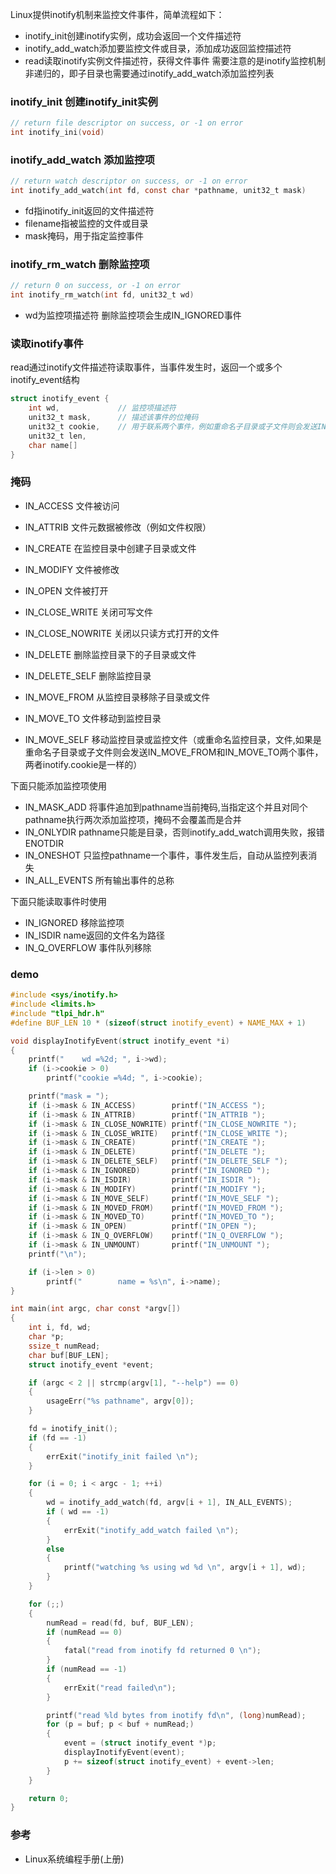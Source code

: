 Linux提供inotify机制来监控文件事件，简单流程如下：
- inotify_init创建inotify实例，成功会返回一个文件描述符
- inotify_add_watch添加要监控文件或目录，添加成功返回监控描述符
- read读取inotify实例文件描述符，获得文件事件
需要注意的是inotify监控机制非递归的，即子目录也需要通过inotify_add_watch添加监控列表

### inotify_init 创建inotify_init实例
```c
// return file descriptor on success, or -1 on error
int inotify_ini(void)
```

### inotify_add_watch 添加监控项
```c
// return watch descriptor on success, or -1 on error
int inotify_add_watch(int fd, const char *pathname, unit32_t mask)
```
- fd指inotify_init返回的文件描述符
- filename指被监控的文件或目录
- mask掩码，用于指定监控事件

### inotify_rm_watch 删除监控项
```c
// return 0 on success, or -1 on error
int inotify_rm_watch(int fd, unit32_t wd)
```
- wd为监控项描述符
删除监控项会生成IN_IGNORED事件

### 读取inotify事件
read通过inotify文件描述符读取事件，当事件发生时，返回一个或多个inotify_event结构
```c
struct inotify_event {
    int wd,             // 监控项描述符
    unit32_t mask,      // 描述该事件的位掩码
    unit32_t cookie,    // 用于联系两个事件，例如重命名子目录或子文件则会发送IN_MOVE_FROM和IN_MOVE_TO两个事件，两者inotify.cookie是一样的
    unit32_t len,
    char name[]
}
```

### 掩码
- IN_ACCESS 文件被访问
- IN_ATTRIB 文件元数据被修改（例如文件权限）
- IN_CREATE 在监控目录中创建子目录或文件
- IN_MODIFY 文件被修改
- IN_OPEN 文件被打开
- IN_CLOSE_WRITE 关闭可写文件
- IN_CLOSE_NOWRITE 关闭以只读方式打开的文件

- IN_DELETE 删除监控目录下的子目录或文件
- IN_DELETE_SELF 删除监控目录

- IN_MOVE_FROM 从监控目录移除子目录或文件
- IN_MOVE_TO 文件移动到监控目录
- IN_MOVE_SELF 移动监控目录或监控文件（或重命名监控目录，文件,如果是重命名子目录或子文件则会发送IN_MOVE_FROM和IN_MOVE_TO两个事件，两者inotify.cookie是一样的）

下面只能添加监控项使用
- IN_MASK_ADD 将事件追加到pathname当前掩码,当指定这个并且对同个pathname执行两次添加监控项，掩码不会覆盖而是合并
- IN_ONLYDIR pathname只能是目录，否则inotify_add_watch调用失败，报错ENOTDIR
- IN_ONESHOT 只监控pathname一个事件，事件发生后，自动从监控列表消失
- IN_ALL_EVENTS 所有输出事件的总称

下面只能读取事件时使用
- IN_IGNORED 移除监控项
- IN_ISDIR name返回的文件名为路径
- IN_Q_OVERFLOW 事件队列移除

### demo
```c
#include <sys/inotify.h>
#include <limits.h>
#include "tlpi_hdr.h"
#define BUF_LEN 10 * (sizeof(struct inotify_event) + NAME_MAX + 1)

void displayInotifyEvent(struct inotify_event *i)
{
    printf("    wd =%2d; ", i->wd);
    if (i->cookie > 0)
        printf("cookie =%4d; ", i->cookie);

    printf("mask = ");
    if (i->mask & IN_ACCESS)        printf("IN_ACCESS ");
    if (i->mask & IN_ATTRIB)        printf("IN_ATTRIB ");
    if (i->mask & IN_CLOSE_NOWRITE) printf("IN_CLOSE_NOWRITE ");
    if (i->mask & IN_CLOSE_WRITE)   printf("IN_CLOSE_WRITE ");
    if (i->mask & IN_CREATE)        printf("IN_CREATE ");
    if (i->mask & IN_DELETE)        printf("IN_DELETE ");
    if (i->mask & IN_DELETE_SELF)   printf("IN_DELETE_SELF ");
    if (i->mask & IN_IGNORED)       printf("IN_IGNORED ");
    if (i->mask & IN_ISDIR)         printf("IN_ISDIR ");
    if (i->mask & IN_MODIFY)        printf("IN_MODIFY ");
    if (i->mask & IN_MOVE_SELF)     printf("IN_MOVE_SELF ");
    if (i->mask & IN_MOVED_FROM)    printf("IN_MOVED_FROM ");
    if (i->mask & IN_MOVED_TO)      printf("IN_MOVED_TO ");
    if (i->mask & IN_OPEN)          printf("IN_OPEN ");
    if (i->mask & IN_Q_OVERFLOW)    printf("IN_Q_OVERFLOW ");
    if (i->mask & IN_UNMOUNT)       printf("IN_UNMOUNT ");
    printf("\n");

    if (i->len > 0)
        printf("        name = %s\n", i->name);
}

int main(int argc, char const *argv[])
{
    int i, fd, wd;
    char *p;
    ssize_t numRead;
    char buf[BUF_LEN];
    struct inotify_event *event;

    if (argc < 2 || strcmp(argv[1], "--help") == 0)
    {
        usageErr("%s pathname", argv[0]);
    }

    fd = inotify_init();
    if (fd == -1)
    {
        errExit("inotify_init failed \n");
    }

    for (i = 0; i < argc - 1; ++i)
    {
        wd = inotify_add_watch(fd, argv[i + 1], IN_ALL_EVENTS);
        if ( wd == -1)
        {
            errExit("inotify_add_watch failed \n");
        }
        else
        {
            printf("watching %s using wd %d \n", argv[i + 1], wd);
        }
    }

    for (;;)
    {
        numRead = read(fd, buf, BUF_LEN);
        if (numRead == 0)
        {
            fatal("read from inotify fd returned 0 \n");
        }
        if (numRead == -1)
        {
            errExit("read failed\n");
        }

        printf("read %ld bytes from inotify fd\n", (long)numRead);
        for (p = buf; p < buf + numRead;)
        {
            event = (struct inotify_event *)p;
            displayInotifyEvent(event);
            p += sizeof(struct inotify_event) + event->len;
        }
    }

    return 0;
}
```

### 参考
- Linux系统编程手册(上册)